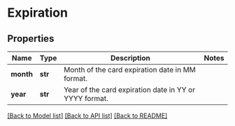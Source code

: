 # Expiration

## Properties
Name | Type | Description | Notes
------------ | ------------- | ------------- | -------------
**month** | **str** | Month of the card expiration date in MM format. | 
**year** | **str** | Year of the card expiration date in YY or YYYY format. | 

[[Back to Model list]](../README.md#documentation-for-models) [[Back to API list]](../README.md#documentation-for-api-endpoints) [[Back to README]](../README.md)


